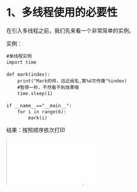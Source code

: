 # 1、多线程使用的必要性

在引入多线程之前，我们先来看一个非常简单的实例。

实例：

```
#单线程实例
import time

def mark(index):
    print("Mark的帅，远近闻名,第%d次传播"%index)
    #暂停一秒，不然看不到效果哦
    time.sleep(1)

if __name__=="__main__":
    for i in range(6):
        mark(i)
```

结果：按照顺序依次打印

![](/assets/1、单线程.gif)





